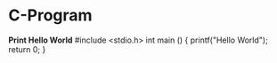 # C-Program
**Print Hello World**
#include <stdio.h>
int main ()
{
    printf("Hello World");
    return 0;
}


